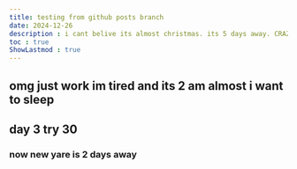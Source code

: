 ```yaml
---
title: testing from github posts branch
date: 2024-12-26
description : i cant belive its almost christmas. its 5 days away. CRAZZZYYYY 
toc : true
ShowLastmod : true
---
```


## omg just work im tired and its 2 am almost i want to sleep

## day 3 try 30

### now new yare is 2 days away
